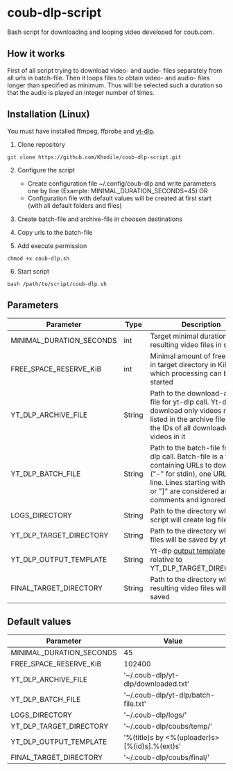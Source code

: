 # coub-dlp-script
Bash script for downloading and looping video developed for coub.com.

## How it works
First of all script trying to download video- and audio- files separately from all urls in batch-file. Then it loops files to obtain video- and audio- files longer than specified as minimum. Thus will be selected such a duration so that the audio is played an integer number of times.

## Installation (Linux)
You must have installed ffmpeg, ffprobe and [yt-dlp](https://github.com/yt-dlp/yt-dlp).

1. Clone repository

```git clone https://github.com/Khodile/coub-dlp-script.git```

2. Configure the script
   * Create configuration file ~/.config/coub-dlp and write parameters one by line (Example: MINIMAL_DURATION_SECONDS=45)
   OR
   * Configuration file with default values will be created at first start (with all default folders and files)

3. Create batch-file and archive-file in choosen destinations

4. Copy urls to the batch-file

5. Add execute permission

```chmod +x coub-dlp.sh```

6. Start script

```bash /path/to/script/coub-dlp.sh```

## Parameters
| Parameter                | Type   | Description |
|--------------------------|--------|-------------|
| MINIMAL_DURATION_SECONDS | int    | Target minimal duration of resulting video files in seconds |
| FREE_SPACE_RESERVE_KiB   | int    | Minimal amount of free space in target directory in KiB at which processing can be started |
| YT_DLP_ARCHIVE_FILE      | String | Path to the download-archive file for yt-dlp call. Yt-dlp download only videos not listed in the archive file. Record the IDs of all downloaded videos in it |
| YT_DLP_BATCH_FILE        | String | Path to the batch-file for yt-dlp call. Batch-file is a file containing URLs to download ("-" for stdin), one URL per line. Lines starting with "#", ";" or "]" are considered as comments and ignored |
| LOGS_DIRECTORY           | String | Path to the directory where script will create log files |
| YT_DLP_TARGET_DIRECTORY  | String | Path to the directory where files will be saved by yt-dlp |
| YT_DLP_OUTPUT_TEMPLATE   | String | Yt-dlp [output template](https://github.com/yt-dlp/yt-dlp#output-template) (path relative to YT_DLP_TARGET_DIRECTORY).  |
| FINAL_TARGET_DIRECTORY   | String | Path to the directory where resulting video files will be saved |

## Default values
| Parameter | Value |
|-----------|-------|
| MINIMAL_DURATION_SECONDS | 45 |
| FREE_SPACE_RESERVE_KiB   | 102400 |
| YT_DLP_ARCHIVE_FILE      | '~/.coub-dlp/yt-dlp/downloaded.txt' |
| YT_DLP_BATCH_FILE        | '~/.coub-dlp/yt-dlp/batch-file.txt' |
| LOGS_DIRECTORY           | '~/.coub-dlp/logs/' |
| YT_DLP_TARGET_DIRECTORY  | '~/.coub-dlp/coubs/temp/' |
| YT_DLP_OUTPUT_TEMPLATE   | '%(title)s by <%(uploader)s> [%(id)s].%(ext)s' |
| FINAL_TARGET_DIRECTORY   | '~/.coub-dlp/coubs/final/' |
